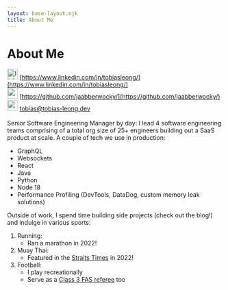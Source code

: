 ```yaml
---
layout: base-layout.njk
title: About Me
---
```


# About Me

<img src="https://upload.wikimedia.org/wikipedia/commons/8/81/LinkedIn_icon.svg" align="bottom" alt="linkedin-image" width="25px"> [https://www.linkedin.com/in/tobiasleong/](https://www.linkedin.com/in/tobiasleong/)<br>
<img src="../assets/github-mark.png" width="25px"> [https://github.com/jaabberwocky/](https://github.com/jaabberwocky/)<br>
<img src="../assets/email-icon.svg" width="25px"> [tobias@tobias-leong.dev](mailto:tobias@tobias-leong.dev)<br><br>
Senior Software Engineering Manager by day: I lead 4 software engineering teams comprising of a total org size of 25+ engineers building out a SaaS product at scale. A couple of tech we use in production:

- GraphQL
- Websockets
- React
- Java
- Python
- Node 18
- Performance Profiling (DevTools, DataDog, custom memory leak solutions)

Outside of work, I spend time building side projects (check out the blog!) and indulge in various sports:

1. Running:
   - Ran a marathon in 2022!
2. Muay Thai:
   - Featured in the [Straits Times](https://www.edb.gov.sg/en/business-insights/insights/4-day-work-week-in-fnb-recharge-fridays-in-tech-how-companies-are-redefining-the-future-of-work.html) in 2022!
3. Football:
   - I play recreationally
   - Serve as a [Class 3 FAS referee](https://www.fas.org.sg/referees/) too
